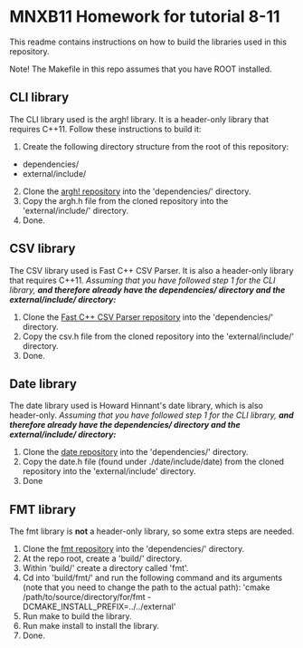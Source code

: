 # MNXB11 Homework for tutorial 8-11
This readme contains instructions on how to build the libraries used in this repository. 

Note! The Makefile in this repo assumes that you have ROOT installed.

## CLI library
The CLI library used is the argh! library. It is a header-only library that requires C++11. Follow these instructions to build it:
1. Create the following directory structure from the root of this repository:
- dependencies/
- external/include/
2. Clone the [argh! repository](https://github.com/adishavit/argh) into the 'dependencies/' directory.
3. Copy the argh.h file from the cloned repository into the 'external/include/' directory.
4. Done.

## CSV library
The CSV library used is Fast C++ CSV Parser. It is also a header-only library that requires C++11. _Assuming that you have followed step 1 for the CLI library, **and therefore already have the dependencies/ directory and the external/include/ directory:**_
1. Clone the [Fast C++ CSV Parser repository](https://github.com/ben-strasser/fast-cpp-csv-parser) into the 'dependencies/' directory.
2. Copy the csv.h file from the cloned repository into the 'external/include/' directory.
3. Done.

## Date library
The date library used is Howard Hinnant's date library, which is also header-only. _Assuming that you have followed step 1 for the CLI library, **and therefore already have the dependencies/ directory and the external/include/ directory:**_
1. Clone the [date repository](https://github.com/HowardHinnant/date/tree/master) into the 'dependencies/' directory.
2. Copy the date.h file (found under ./date/include/date) from the cloned repository into the 'external/include' directory.
3. Done

## FMT library
The fmt library is **not** a header-only library, so some extra steps are needed.
1. Clone the [fmt repository](https://github.com/fmtlib/fmt) into the 'dependencies/' directory.
2. At the repo root, create a 'build/' directory.
3. Within 'build/' create a directory called 'fmt'.
4. Cd into 'build/fmt/' and run the following command and its arguments (note that you need to change the path to the actual path): 'cmake /path/to/source/directory/for/fmt -DCMAKE_INSTALL_PREFIX=../../external'
5. Run make to build the library.
6. Run make install to install the library.
7. Done.
